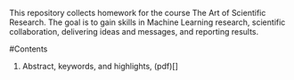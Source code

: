 This repository collects homework for the course The Art of Scientific Research. The goal is to gain skills in Machine Learning research, scientific collaboration, delivering ideas and messages, and reporting results. 

#Contents
1. Abstract, keywords, and highlights, (pdf)[]
   
